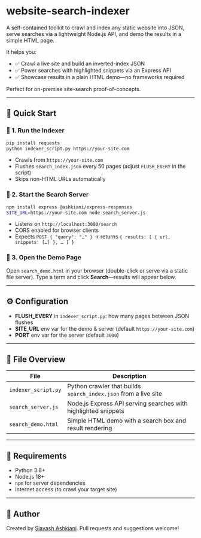 # website-search-indexer

A self-contained toolkit to crawl and index any static website into JSON, serve searches via a lightweight Node.js API, and demo the results in a simple HTML page.

It helps you:

* ✅ Crawl a live site and build an inverted-index JSON
* ✅ Power searches with highlighted snippets via an Express API
* ✅ Showcase results in a plain HTML demo—no frameworks required

Perfect for on-premise site-search proof-of-concepts.

---

## 🚀 Quick Start

### 📌 1. Run the Indexer

```bash
pip install requests
python indexer_script.py https://your-site.com
```

* Crawls from `https://your-site.com`
* Flushes `search_index.json` every 50 pages (adjust `FLUSH_EVERY` in the script)
* Skips non-HTML URLs automatically

### 📌 2. Start the Search Server

```bash
npm install express @ashkiani/express-responses
SITE_URL=https://your-site.com node search_server.js
```

* Listens on `http://localhost:3000/search`
* CORS enabled for browser clients
* Expects `POST { "query": "…" }` → returns `{ results: [ { url, snippets: […] }, … ] }`

### 📌 3. Open the Demo Page

Open `search_demo.html` in your browser (double-click or serve via a static file server). Type a term and click **Search**—results will appear below.

---

## ⚙️ Configuration

* **FLUSH\_EVERY** in `indexer_script.py`: how many pages between JSON flushes
* **SITE\_URL** env var for the demo & server (default `https://your-site.com`)
* **PORT** env var for the server (default `3000`)

---

## 📁 File Overview

| File                           | Description                                                     |
| ------------------------------ | --------------------------------------------------------------- |
| `indexer_script.py`            | Python crawler that builds `search_index.json` from a live site |
| `search_server.js`             | Node.js Express API serving searches with highlighted snippets  |
| `search_demo.html`             | Simple HTML demo with a search box and result rendering         |

---

## 🔐 Requirements

* Python 3.8+
* Node.js 18+
* `npm` for server dependencies
* Internet access (to crawl your target site)

---

## 🙋 Author

Created by [Siavash Ashkiani](https://github.com/ashkiani). Pull requests and suggestions welcome!
